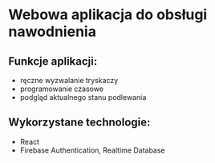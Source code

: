 # Webowa aplikacja do obsługi nawodnienia

## Funkcje aplikacji:
* ręczne wyzwalanie tryskaczy
* programowanie czasowe 
* podgląd aktualnego stanu podlewania

## Wykorzystane technologie:
* React
* Firebase Authentication, Realtime Database
